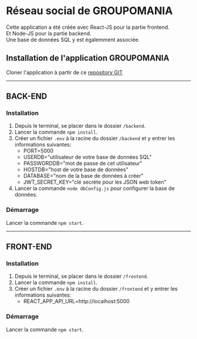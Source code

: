 # Réseau social de GROUPOMANIA

Cette application a été créée avec React-JS pour la partie frontend.\
Et Node-JS pour la partie backend.\
Une base de données SQL y est égalemment associée.

## Installation de l'application GROUPOMANIA

Cloner l'application à partir de ce [repository GIT](https://github.com/EnzoDuh/Groupomania-P7/tree/master)

-----------------

## BACK-END

### Installation

1. Depuis le terminal, se placer dans le dossier `/backend`.
2. Lancer la commande `npm install`.
3. Créer un fichier `.env` à la racine du dossier `/backend` et y entrer les informations suivantes:
    * PORT=5000
    * USERDB="utilisateur de votre base de données SQL"
    * PASSWORDDB="mot de passe de cet utilisateur"
    * HOSTDB="host de votre base de données"
    * DATABASE="nom de la base de données à créer"
    * JWT_SECRET_KEY="clé secrète pour les JSON web token"
4. Lancer la commande `node dbConfig.js` pour configurer la base de données.

### Démarrage

Lancer la commande `npm start`.

-----------------

## FRONT-END

### Installation

1. Depuis le terminal, se placer dans le dossier `/frontend`.
2. Lancer la commande `npm install`.
3. Créer un fichier `.env` à la racine du dossier `/frontend` et y entrer les informations suivantes:
    * REACT_APP_API_URL=http://localhost:5000

### Démarrage

Lancer la commande `npm start`.

